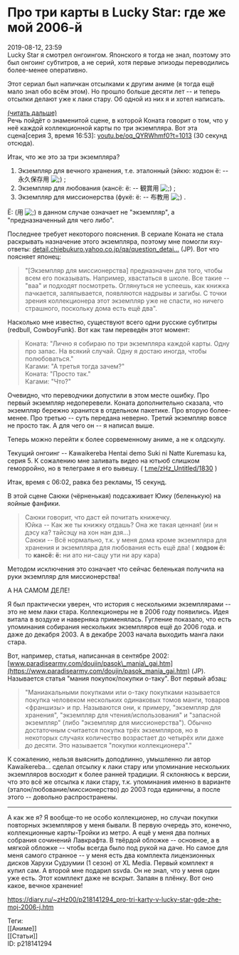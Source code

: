 Про три карты в Lucky Star: где же мой 2006-й
==============================================

   
 2019-08-12, 23:59   
  Lucky Star я смотрел онгоингом. Японского я тогда не знал, поэтому это был онгоинг субтитров, а не серий, хотя первые эпизоды переводились более-менее оперативно.   
   
 Этот сериал был напичкан отсылками к другим аниме (я тогда ещё мало знал обо всём этом). Но прошло больше десяти лет -- и теперь отсылки делают уже к лаки стару. Об одной из них я и хотел написать.   
   
  [(читать дальше)](https://zHz00.diary.ru/p218141294.htm?index=1#linkmore218141294m1)      
 Речь пойдёт о знаменитой сцене, в которой Коната говорит о том, что у неё каждой коллекционной карты по три экземпляра. Вот эта сцена[серия 3, время 16:53]:  [youtu.be/oq\_QYRWhmf0?t=1013](https://youtu.be/oq_QYRWhmf0?t=1013)  (30 секунд отсюда).   
   
 Итак, что же это за три экземпляра?   
   
 1. Экземпляр для вечного хранения, т.е. эталонный (эйкю: ходзон ё: -- 永久保存用 ![;)](http://static.diary.ru/picture/1136.gif) ;   
 2. Экземпляр для любования (кансё: ё: -- 観賞用 ![;)](http://static.diary.ru/picture/1136.gif) ;   
 3. Экземпляр для миссионерства (фукё: ё: -- 布教用 ![;)](http://static.diary.ru/picture/1136.gif) .   
   
  Ё: (用 ![;)](http://static.diary.ru/picture/1136.gif) в данном случае означает не "экземпляр", а "предназначенный для чего либо".    
   
 Последнее требует некоторого пояснения. В сериале Коната не стала раскрывать назначение этого экземпляра, поэтому мне помогли яху-ответы:  [detail.chiebukuro.yahoo.co.jp/qa/question\_detai...](https://detail.chiebukuro.yahoo.co.jp/qa/question_detail/q1112037841)  (JP). Вот что поясняет японец:   
   
 
>  "[Экземпляр для миссионерства] предназначен для того, чтобы всем его показывать. Например, хвастаться в школе. Все такие -- "ваа" и подходят посмотреть. Оглянуться не успеешь, как книжка пачкается, заляпывается, появляются надрывы и загибы. С точки зрения коллекционера этот экземпляр уже не спасти, но ничего страшного, поскольку дома есть ещё два". 

   
 Насколько мне известно, существуют всего одни русские субтитры (redbull, CowboyFunk). Вот как там переведён этот момент:   
   
 
>  Коната: "Лично я собираю по три экземпляра каждой карты. Одну про запас. На всякий случай. Одну я достаю иногда, чтобы полюбоваться."   
>  Кагами: "А третья тогда зачем?"   
>  Коната: "Просто так."   
>  Кагами: "Что?" 

   
 Очевидно, что переводчики допустили в этом месте ошибку. Про первый экземпляр недоперевели. Коната дополнительно сказала, что экземпляр бережно хранится в отдельном пакетике. Про вторую более-менее. Про третью -- суть передана неверно. Третий экземпляр вовсе не просто так. А для чего он -- я написал выше.   
   
 Теперь можно перейти к более сорвеменному аниме, а не к олдскулу.   
   
 Текущий онгоинг -- Kawaikereba Hentai demo Suki ni Natte Kuremasu ka, серия 5. К сожалению мне заливать видео на ютьюб слишком геморройно, но в телеграме я его вывешу. (  [t.me/zHz\_Untitled/1830](https://t.me/zHz_Untitled/1830)  )   
   
 Итак, время с 06:02, равка без рекламы, 15 секунд.   
   
 В этой сцене Саюки (чёрненькая) подсаживает Юику (беленькую) на яойные фанфики.   
   
 
>  Саюки говорит, что даст ей почитать книжечку.   
>  Юйка -- Как же ты книжку отдашь? Она же такая ценная! (ии н дэсу ка? тайсэцу на хон нан дзя...)   
>  Саюки -- Всё нормально, т.к. у меня дома кроме экземпляра для хранения и экземпляра для любования есть ещё два! (  **ходзон ё:**  то  **кансё: ё:**  ни ато ни-сацу ути ни ару кара) 

   
 Методом исключения это означает что сейчас беленькая получила на руки экземпляр для миссионерства!   
   
 А НА САМОМ ДЕЛЕ!   
   
 Я был практически уверен, что история с несколькими экземплярами -- это не мем лаки стара. Коллекционеры не в 2006 году появились. Идея витала в воздухе и наверняка применялась. Гугление показало, что есть упоминания собирания нескольких экземпляров ещё до 2006 года. и даже до декабря 2003. А в декабре 2003 начала выходить манга лаки стара.   
   
 Вот, например, статья, написанная в сентябре 2002:  [www.paradisearmy.com/doujin/pasok\_mania\_gai.htm](https://www.paradisearmy.com/doujin/pasok_mania_gai.htm)  (JP). Называется статья "мания покупок/покупки о-таку". Вот первый абзац:   
   
 
>  "Маниакальными покупками или о-таку покупками называется покупка человеком нескольких одинаковых томов манги, товаров <франшизы> и пр. Называются они, к примеру, "экземпляр для хранения", "экземпляр для чтения/использования" и "запасной экземпляр" (либо "экземпляр для миссионерства"). Обычно достаточным считается покупка трёх экземпляров, но в некоторых случаях количество возрастает до четырёх или даже до десяти. Это называется "покупки коллекционера"." 

   
 К сожалению, нельзя выяснить доподлинно, умышленно ли автор Kawaikereba... сделал отсылку к лаки стару или упоминание нескольких экземпляров восходит к более ранней традиции. Я склоняюсь к версии, что это всё же отсылка к лаки стару, т.к. упоминания именно в варианте (эталон/любование/миссионерство) до 2003 года единичны, а после этого -- довольно распространены.   
   
 * * *   
   
 А как же я? Я вообще-то не особо коллекционер, но случаи покупки повторных экземпляров у меня бывали. В первую очередь это, конечно, коллекционные карты-Тройки из метро. А ещё у меня два полных собрания сочинений Лавкрафта. В твёрдой обложке -- основное, а в мягкой обложке -- чтобы всегда было под рукой на даче. Но самое для меня самого странное -- у меня есть два комплекта лицензионных дисков Харухи Судзумии (1 сезон) от XL Media. Первый комплект я купил сам. А второй мне подарил ssvda. Он не знал, что у меня один уже есть. Этот комплект даже не вскрыт. Запаян в плёнку. Вот оно какое, вечное хранение!     
    
 <https://diary.ru/~zHz00/p218141294_pro-tri-karty-v-lucky-star-gde-zhe-moj-2006-j.htm>   
   
 Теги:   
 [[Аниме]]   
 [[Статьи]]   
 ID: p218141294